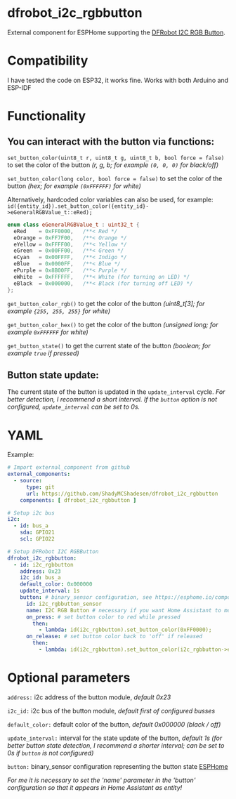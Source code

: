 # dfrobot_i2c_rgbbutton
External component for ESPHome supporting the [DFRobot I2C RGB Button](https://wiki.dfrobot.com/SKU_DFR0991_Gravity_I2C_RGB_LED_Button_Module).

# Compatibility

I have tested the code on ESP32, it works fine.
Works with both Arduino and ESP-IDF 

# Functionality

## You can interact with the button via functions:

`set_button_color(uint8_t r, uint8_t g, uint8_t b, bool force = false)`
to set the color of the button *(r, g, b; for example `(0, 0, 0)` for black/off)*

`set_button_color(long color, bool force = false)`
to set the color of the button *(hex; for example `(0xFFFFFF)` for white)*

Alternatively, hardcoded color variables can also be used, for example: `id({entity_id}).set_button_color({entity_id}->eGeneralRGBValue_t::eRed);`
```cpp
enum class eGeneralRGBValue_t : uint32_t {
  eRed    = 0xFF0000,   /**< Red */
  eOrange = 0xFF7F00,   /**< Orange */
  eYellow = 0xFFFF00,   /**< Yellow */
  eGreen  = 0x00FF00,   /**< Green */
  eCyan   = 0x00FFFF,   /**< Indigo */
  eBlue   = 0x0000FF,   /**< Blue */
  ePurple = 0x8B00FF,   /**< Purple */
  eWhite  = 0xFFFFFF,   /**< White (for turning on LED) */
  eBlack  = 0x000000,   /**< Black (for turning off LED) */
};
```

`get_button_color_rgb()`
to get the color of the button *(uint8_t[3]; for example `{255, 255, 255}` for white)*

`get_button_color_hex()`
to get the color of the button *(unsigned long; for example `0xFFFFFF` for white)*

`get_button_state()`
to get the current state of the button *(boolean; for example `true` if pressed)*

## Button state update:

The current state of the button is updated in the `update_interval` cycle. *For better detection, I recommend a short interval.
If the `button` option is not configured, `update_interval` can be set to 0s.*

# YAML

Example:
```yaml
# Import external_component from github
external_components:
  - source:
      type: git
      url: https://github.com/ShadyMCShadesen/dfrobot_i2c_rgbbutton
    components: [ dfrobot_i2c_rgbbutton ]

# Setup i2c bus
i2c:    
  - id: bus_a
    sda: GPIO21
    scl: GPIO22

# Setup DFRobot I2C RGBButton
dfrobot_i2c_rgbbutton:
  - id: i2c_rgbbutton
    address: 0x23
    i2c_id: bus_a
    default_color: 0x000000
    update_interval: 1s
    button: # binary_sensor configuration, see https://esphome.io/components/binary_sensor/index.html
      id: i2c_rgbbutton_sensor
      name: I2C RGB Button # necessary if you want Home Assistant to monitor the entity, otherwise it will not be visible 
      on_press: # set button color to red while pressed
        then:
          - lambda: id(i2c_rgbbutton).set_button_color(0xFF0000);
      on_release: # set button color back to 'off' if released
        then:
          - lambda: id(i2c_rgbbutton).set_button_color(i2c_rgbbutton->eGeneralRGBValue_t::eBlack);
```

# Optional parameters

`address:` i2c address of the button module, *default 0x23*

`i2c_id:` i2c bus of the button module, *default first of configured busses*

`default_color:` default color of the button, *default 0x000000 (black / off)*

`update_interval:` interval for the state update of the button, *default 1s (for better button state detection, I recommend a shorter interval; can be set to 0s if `button` is not configured)*

`button:` binary_sensor configuration representing the button state [ESPHome](https://esphome.io/components/binary_sensor/index.html)

*For me it is necessary to set the 'name' parameter in the 'button' configuration so that it appears in Home Assistant as entity!*
